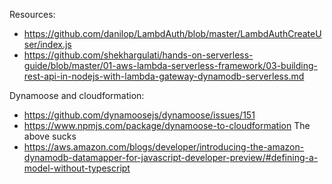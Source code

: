 ﻿Resources:

- <https://github.com/danilop/LambdAuth/blob/master/LambdAuthCreateUser/index.js>
- <https://github.com/shekhargulati/hands-on-serverless-guide/blob/master/01-aws-lambda-serverless-framework/03-building-rest-api-in-nodejs-with-lambda-gateway-dynamodb-serverless.md>

Dynamoose and cloudformation:
- https://github.com/dynamoosejs/dynamoose/issues/151
- https://www.npmjs.com/package/dynamoose-to-cloudformation
The above sucks
- https://aws.amazon.com/blogs/developer/introducing-the-amazon-dynamodb-datamapper-for-javascript-developer-preview/#defining-a-model-without-typescript

